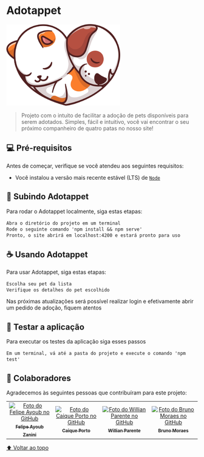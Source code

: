 # Adotappet

<img src="src/assets/images/logo.png" alt="logo adotappet">

> Projeto com o intuito de facilitar a adoção de pets disponíveis para serem adotados. Simples, fácil e intuitivo, você vai encontrar o seu próximo companheiro de quatro patas no nosso site!

## 💻 Pré-requisitos

Antes de começar, verifique se você atendeu aos seguintes requisitos:

* Você instalou a versão mais recente estável (LTS) de [`Node`](https://nodejs.org/en/download/)

## 🚀 Subindo Adotappet

Para rodar o Adotappet localmente, siga estas etapas:

```
Abra o diretório do projeto em um terminal
Rode o seguinte comando 'npm install && npm serve'
Pronto, o site abrirá em localhost:4200 e estará pronto para uso
```

## ☕ Usando Adotappet

Para usar Adotappet, siga estas etapas:

```
Escolha seu pet da lista
Verifique os detalhes do pet escolhido
```

Nas próximas atualizações será possível realizar login e efetivamente abrir um pedido de adoção, fiquem atentos

## 🧪 Testar a aplicação

Para executar os testes da aplicação siga esses passos

```
Em um terminal, vá até a pasta do projeto e execute o comando 'npm test'
```

## 🤝 Colaboradores

Agradecemos às seguintes pessoas que contribuíram para este projeto:

<table>
  <tr>
    <td align="center">
      <a href="#">
        <img src="https://avatars.githubusercontent.com/u/44610177?s=400&u=a295c0872f7b116a479c24b2bf9d4ebe39d8057c&v=4" width="100px;" alt="Foto do Felipe Ayoub no GitHub"/><br>
        <sub>
          <b>Felipe Ayoub Zanini</b>
        </sub>
      </a>
    </td>
    <td align="center">
      <a href="#">
        <img src="https://avatars.githubusercontent.com/u/45915154?v=4" width="100px;" alt="Foto do Caique Porto no GitHub"/><br>
        <sub>
          <b>Caique Porto</b>
        </sub>
      </a>
    </td>
    <td align="center">
      <a href="#">
        <img src="https://avatars.githubusercontent.com/u/38897172?v=4" width="100px;" alt="Foto do Willian Parente no GitHub"/><br>
        <sub>
          <b>Willian Parente</b>
        </sub>
      </a>
    </td>
    <td align="center">
      <a href="#">
        <img src="https://avatars.githubusercontent.com/u/7451131?v=4" width="100px;" alt="Foto do Bruno Moraes no GitHub"/><br>
        <sub>
          <b>Bruno Moraes</b>
        </sub>
      </a>
    </td>
  </tr>
</table>

[⬆ Voltar ao topo](#Adotappet)<br>
